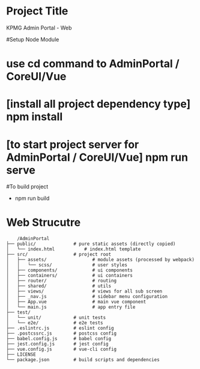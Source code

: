 # Project Title
KPMG Admin Portal - Web

#Setup Node Module
 # use cd command to AdminPortal / CoreUI/Vue
 # [install all project dependency type] npm install
 # [to start project server for AdminPortal / CoreUI/Vue] npm run serve
 
 #To build project
 - npm run build
 

# Web Strucutre
```
    /AdminPortal
├── public/              # pure static assets (directly copied)
│   └── index.html           # index.html template
├── src/                 # project root
│   ├── assets/                 # module assets (processed by webpack)
│   │   └── scss/               # user styles
│   ├── components/             # ui components
│   ├── containers/             # ui containers
│   ├── router/                 # routing 
│   ├── shared/                 # utils
│   ├── views/                  # views for all sub screen
│   ├── _nav.js                 # sidebar menu configuration
│   ├── App.vue                 # main vue component
│   └── main.js                 # app entry file
├── test/
│   └── unit/            # unit tests
│   └── e2e/             # e2e tests
├── .eslintrc.js         # eslint config
├── .postcssrc.js        # postcss config
├── babel.config.js      # babel config
├── jest.config.js       # jest config
├── vue.config.js        # vue-cli config
├── LICENSE
└── package.json         # build scripts and dependencies
```
